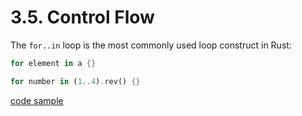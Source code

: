 # 3.5. Control Flow

The `for..in` loop is the most commonly used loop construct in Rust:

```rust
for element in a {}

for number in (1..4).rev() {}
```

[code sample](./control_flow/src/main.rs)
